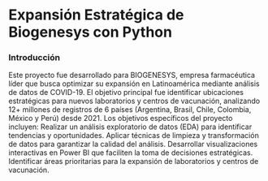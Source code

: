 # Expansión Estratégica de Biogenesys con Python
### Introducción
Este proyecto fue desarrollado para BIOGENESYS, empresa farmacéutica líder que busca optimizar su expansión en Latinoamérica mediante análisis de datos de COVID-19. El objetivo principal fue identificar ubicaciones estratégicas para nuevos laboratorios y centros de vacunación, analizando 12+ millones de registros de 6 países (Argentina, Brasil, Chile, Colombia, México y Perú) desde 2021.
Los objetivos específicos del proyecto incluyen:
Realizar un análisis exploratorio de datos (EDA) para identificar tendencias y oportunidades.
Aplicar técnicas de limpieza y transformación de datos para garantizar la calidad del análisis.
Desarrollar visualizaciones interactivas en Power BI que faciliten la toma de decisiones estratégicas.
Identificar áreas prioritarias para la expansión de laboratorios y centros de vacunación.

